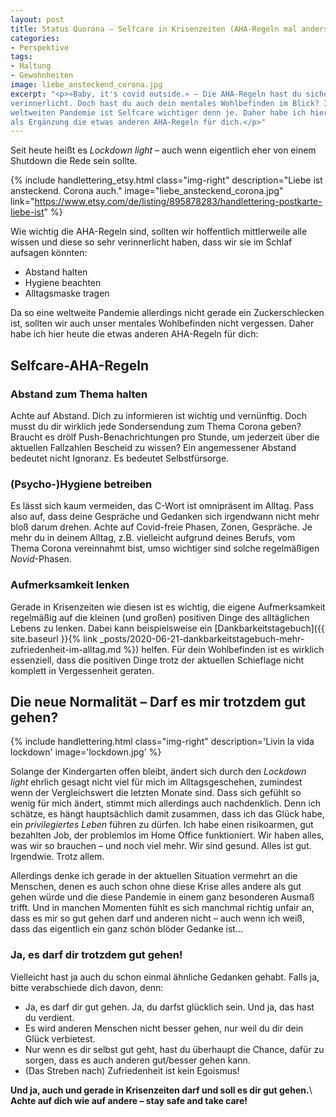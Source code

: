 ```yaml
---
layout: post
title: Status Quorona – Selfcare in Krisenzeiten (AHA-Regeln mal anders)
categories:
- Perspektive
tags:
- Haltung
- Gewohnheiten
image: liebe_ansteckend_corona.jpg
excerpt: "<p>»Baby, it's covid outside.« – Die AHA-Regeln hast du sicherlich
verinnerlicht. Doch hast du auch dein mentales Wohlbefinden im Blick? In einer
weltweiten Pandemie ist Selfcare wichtiger denn je. Daher habe ich hier heute
als Ergänzung die etwas anderen AHA-Regeln für dich.</p>"
---
```


Seit heute heißt es *Lockdown light* – auch wenn eigentlich eher von einem
Shutdown die Rede sein sollte.

{% include handlettering_etsy.html
  class="img-right"
  description="Liebe ist ansteckend. Corona auch."
  image="liebe_ansteckend_corona.jpg"
  link="https://www.etsy.com/de/listing/895878283/handlettering-postkarte-liebe-ist"
%}

Wie wichtig die AHA-Regeln sind, sollten wir hoffentlich mittlerweile alle
wissen und diese so sehr verinnerlicht haben, dass wir sie im Schlaf aufsagen
könnten:

* Abstand halten
* Hygiene beachten
* Alltagsmaske tragen

Da so eine weltweite Pandemie allerdings nicht gerade ein Zuckerschlecken ist,
sollten wir auch unser mentales Wohlbefinden nicht vergessen. Daher habe ich
hier heute die etwas anderen AHA-Regeln für dich:

## Selfcare-AHA-Regeln

### Abstand zum Thema halten

Achte auf Abstand. Dich zu informieren ist wichtig und vernünftig. Doch musst du
dir wirklich jede Sondersendung zum Thema Corona geben? Braucht es drölf
Push-Benachrichtungen pro Stunde, um jederzeit über die aktuellen Fallzahlen
Bescheid zu wissen? Ein angemessener Abstand bedeutet nicht Ignoranz. Es
bedeutet Selbstfürsorge.

### (Psycho-)Hygiene betreiben

Es lässt sich kaum vermeiden, das C-Wort ist omnipräsent im Alltag. Pass also
auf, dass deine Gespräche und Gedanken sich irgendwann nicht mehr bloß darum
drehen. Achte auf Covid-freie Phasen, Zonen, Gespräche. Je mehr du in deinem
Alltag, z.B. vielleicht aufgrund deines Berufs, vom Thema Corona vereinnahmt
bist, umso wichtiger sind solche regelmäßigen *Novid*-Phasen.

### Aufmerksamkeit lenken

Gerade in Krisenzeiten wie diesen ist es wichtig, die eigene Aufmerksamkeit
regelmäßig auf die kleinen (und großen) positiven Dinge des alltäglichen Lebens
zu lenken. Dabei kann beispielsweise ein
[Dankbarkeitstagebuch]({{ site.baseurl }}{% link _posts/2020-06-21-dankbarkeitstagebuch-mehr-zufriedenheit-im-alltag.md %}) helfen. Für dein Wohlbefinden ist es wirklich
essenziell, dass die positiven Dinge trotz der aktuellen Schieflage nicht
komplett in Vergessenheit geraten.

## Die neue Normalität – Darf es mir trotzdem gut gehen?

{% include handlettering.html
  class="img-right"
  description='Livin la vida lockdown'
  image='lockdown.jpg'
%}

Solange der Kindergarten offen bleibt, ändert sich durch den *Lockdown light*
ehrlich gesagt nicht viel für mich im Alltagsgeschehen, zumindest wenn der
Vergleichswert die letzten Monate sind. Dass sich gefühlt so wenig für mich
ändert, stimmt mich allerdings auch nachdenklich. Denn ich schätze, es hängt
hauptsächlich damit zusammen, dass ich das Glück habe, ein *privilegiertes
Leben* führen zu dürfen. Ich habe einen risikoarmen, gut bezahlten Job, der
problemlos im Home Office funktioniert. Wir haben alles, was wir so brauchen –
und noch viel mehr. Wir sind gesund. Alles ist gut. Irgendwie. Trotz allem.

Allerdings denke ich gerade in der aktuellen Situation vermehrt an die Menschen,
denen es auch schon ohne diese Krise alles andere als gut gehen würde und die
diese Pandemie in einem ganz besonderen Ausmaß trifft. Und in manchen Momenten
fühlt es sich manchmal richtig unfair an, dass es mir so gut gehen darf und
anderen nicht – auch wenn ich weiß, dass das eigentlich ein ganz schön blöder
Gedanke ist...

### Ja, es darf dir trotzdem gut gehen!

Vielleicht hast ja auch du schon einmal ähnliche Gedanken gehabt. Falls ja,
bitte verabschiede dich davon, denn:

* Ja, es darf dir gut gehen. Ja, du darfst glücklich sein. Und ja, das hast du verdient.
* Es wird anderen Menschen nicht besser gehen, nur weil du dir dein Glück verbietest.
* Nur wenn es dir selbst gut geht, hast du überhaupt die Chance, dafür zu sorgen, dass es auch anderen gut/besser gehen kann.
* (Das Streben nach) Zufriedenheit ist kein Egoismus!

**Und ja, auch und gerade in Krisenzeiten darf und soll es dir gut gehen.**\\
**Achte auf dich wie auf andere – stay safe and take care!**
